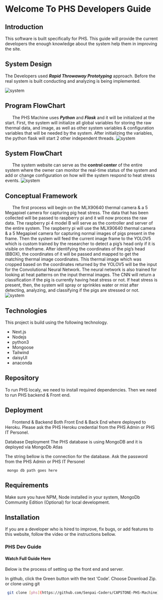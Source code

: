 #
# Welcome To PHS Developers Guide
## Introduction
 This software is built specifically for PHS. This guide will provide the current developers the enough knowledge about the system help them in improving the site.

## System Design

The Developers used _**Rapid Throwaway Prototyping**_ approach. Before the real system
is built conducting and analyzing is being implemented.

![system](../_media/systemDesign.png)


## Program FlowChart

&nbsp;&nbsp;&nbsp;&nbsp;&nbsp;&nbsp;The PHS Machine uses _**Python**_ and _**Flask**_ and it will be initialized at the start. First, the system will initialize all global variables for storing the raw thermal
data, and image, as well as other system variables & configuration variables that will be needed by the system. After initializing the variables, the python flask will start 2 other independent threads. 
![system](../_media/programFlowchart.png)

## System FlowChart

&nbsp;&nbsp;&nbsp;&nbsp;&nbsp;&nbsp;The system website can serve as the **control center** of the entire system where the owner can monitor the real-time status of the system and add or change configuration on how will the system respond to heat stress events.
![system](../_media/systemFlowchart.png)


## Conceptual Framework

&nbsp;&nbsp;&nbsp;&nbsp;&nbsp;&nbsp;The first process will begin on the MLX90640 thermal camera & a
5 Megapixel camera for capturing pig heat stress. The data that has been collected will be passed to raspberry pi and it will now process the raw data. The raspberry pi 4 model B will serve as the controller and server of the entire system. The raspberry pi will use the MLX90640 thermal camera & a 5 Megapixel camera for capturing normal images of pigs present in the frame. Then the system will feed the current image frame to the YOLOV5 which is custom trained by the researcher to detect a pig’s head only if it is visible on theframe. After identifying the coordinates of the pig’s head (BBOX), the coordinates of it will
be passed and mapped to get the matching thermal image coordinates. This thermal
image which was cropped based on the coordinates returned by the YOLOV5 will be the
input for the Convolutional Neural Network. The neural network is also trained for looking
at heat patterns on the input thermal images. The CNN will return a classification if the
pig is currently having heat stress or not. If heat stress is present, then, the system will
spray or sprinkles water or mist after detecting, analyzing, and classifying if the pigs are
stressed or not.
![system](../_media/conceptualFramework.png)




## Technologies

This project is build using the following technology.
* Next.js
* Nodejs
* python3
* Mongoose
* Tailwind
* daisyUI
* anaconda
## Repository
To run PHS localy, we need to install required dependencies. Then we need to run PHS backend & Front end.

## Deployment
&nbsp;&nbsp;&nbsp;&nbsp;&nbsp;&nbsp;Frontend & Backend Both Front End & Back End where deployed to Heroku. Please ask the PHS Heroku credential from the PHS Admin or PHS IT Personel.

Database Deployment
The PHS database is using MongoDB and it is deployed via MongoDb Atlas

The string bellow is the connection for the database. Ask the password from the PHS Admin or PHS IT Personel

```nvm
 mongo db path goes here
```
## Requirements
Make sure you have NPM, Node installed in your system, MongoDb Community Edition (Optional) for local development.

## Installation
If you are a developer who is hired to improve, fix bugs, or add features to this website, follow the video or the instructions bellow.

### PHS Dev Guide

#### Watch Full Guide Here
 
Below is the process of setting up the front end and server.

In github, click the Green button with the text ‘Code’. Choose Download Zip. or clone using git
```sh
 git clone [phs](https://github.com/Senpai-Coders/CAPSTONE-PHS-Machine)
```